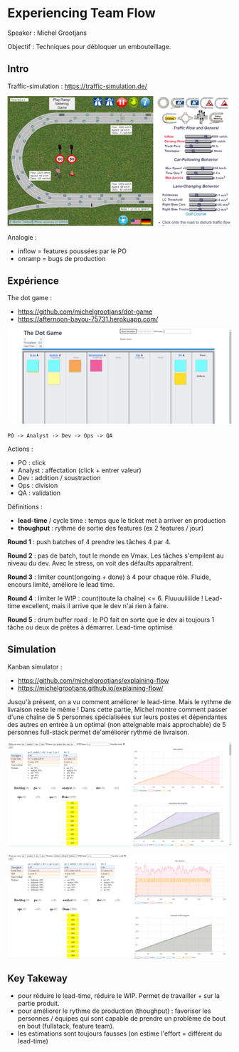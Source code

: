 # Experiencing Team Flow

Speaker : Michel Grootjans

Objectif : Techniques pour débloquer un embouteillage.

## Intro 

Traffic-simulation : https://traffic-simulation.de/

![img.png](traffic-simulation.png)


Analogie : 
- inflow = features poussées par le PO
- onramp = bugs de production

## Expérience

The dot game : 
- https://github.com/michelgrootjans/dot-game
- https://afternoon-bayou-75731.herokuapp.com/

![img.png](DOT-GAME.png)

`PO -> Analyst -> Dev -> Ops -> QA`


Actions : 
- PO : click
- Analyst : affectation (click + entrer valeur)
- Dev : addition / soustraction
- Ops : division
- QA : validation

Définitions :
- **lead-time** / cycle time : temps que le ticket met à arriver en production
- **thoughput** : rythme de sortie des features (ex 2 features / jour)

**Round 1** : push batches of 4 prendre les tâches 4 par 4.

**Round 2** : pas de batch, tout le monde en Vmax. Les tâches s'empilent au niveau du dev. Avec le stress, on voit des défaults apparaîtrent. 

**Round 3** : limiter count(ongoing + done) à 4 pour chaque rôle. Fluide, encours limité, améliore le lead time.

**Round 4** : limiter le WIP : count(toute la chaîne) <= 6. Fluuuuiiiiide ! Lead-time excellent, mais il arrive que le dev n'ai rien à faire.

**Round 5** : drum buffer road : le PO fait en sorte que le dev ai toujours 1 tâche ou deux de prêtes à démarrer. Lead-time optimisé

## Simulation

Kanban simulator : 
- https://github.com/michelgrootjans/explaining-flow
- https://michelgrootjans.github.io/explaining-flow/

Jusqu'à présent, on a vu comment améliorer le lead-time. Mais le rythme de livraison reste le même ! Dans cette partie, Michel montre comment passer d'une chaîne de 5 personnes spécialisées sur leurs postes et dépendantes des autres en entrée à un optimal (non atteignable mais approchable) de 5 personnes full-stack permet de'améliorer rythme de livraison.

![kanban-simulation](kanban-simulation.png)

![kanban-simulation-fullstack](kanban-simulation-fullstack.png)

## Key Takeway

- pour réduire le lead-time, réduire le WIP. Permet de travailler + sur la partie produit.
- pour améliorer le rythme de production (thoughput) : favoriser les personnes / équipes qui sont capable de prendre un problème de bout en bout (fullstack, feature team).
- les estimations sont toujours fausses (on estime l'effort = différent du lead-time)
